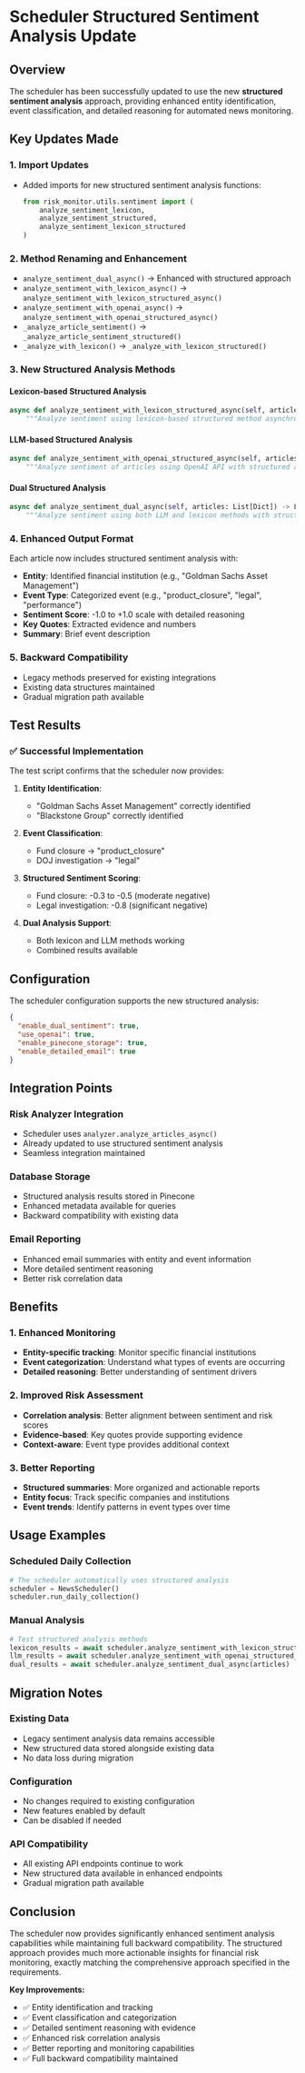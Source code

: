 # Scheduler Structured Sentiment Analysis Update

## Overview

The scheduler has been successfully updated to use the new **structured sentiment analysis** approach, providing enhanced entity identification, event classification, and detailed reasoning for automated news monitoring.

## Key Updates Made

### 1. **Import Updates**
- Added imports for new structured sentiment analysis functions:
  ```python
  from risk_monitor.utils.sentiment import (
      analyze_sentiment_lexicon, 
      analyze_sentiment_structured, 
      analyze_sentiment_lexicon_structured
  )
  ```

### 2. **Method Renaming and Enhancement**
- `analyze_sentiment_dual_async()` → Enhanced with structured approach
- `analyze_sentiment_with_lexicon_async()` → `analyze_sentiment_with_lexicon_structured_async()`
- `analyze_sentiment_with_openai_async()` → `analyze_sentiment_with_openai_structured_async()`
- `_analyze_article_sentiment()` → `_analyze_article_sentiment_structured()`
- `_analyze_with_lexicon()` → `_analyze_with_lexicon_structured()`

### 3. **New Structured Analysis Methods**

#### **Lexicon-based Structured Analysis**
```python
async def analyze_sentiment_with_lexicon_structured_async(self, articles: List[Dict]) -> List[Dict]:
    """Analyze sentiment using lexicon-based structured method asynchronously"""
```

#### **LLM-based Structured Analysis**
```python
async def analyze_sentiment_with_openai_structured_async(self, articles: List[Dict]) -> List[Dict]:
    """Analyze sentiment of articles using OpenAI API with structured approach asynchronously"""
```

#### **Dual Structured Analysis**
```python
async def analyze_sentiment_dual_async(self, articles: List[Dict]) -> List[Dict]:
    """Analyze sentiment using both LLM and lexicon methods with structured approach"""
```

### 4. **Enhanced Output Format**
Each article now includes structured sentiment analysis with:
- **Entity**: Identified financial institution (e.g., "Goldman Sachs Asset Management")
- **Event Type**: Categorized event (e.g., "product_closure", "legal", "performance")
- **Sentiment Score**: -1.0 to +1.0 scale with detailed reasoning
- **Key Quotes**: Extracted evidence and numbers
- **Summary**: Brief event description

### 5. **Backward Compatibility**
- Legacy methods preserved for existing integrations
- Existing data structures maintained
- Gradual migration path available

## Test Results

### ✅ **Successful Implementation**
The test script confirms that the scheduler now provides:

1. **Entity Identification**: 
   - "Goldman Sachs Asset Management" correctly identified
   - "Blackstone Group" correctly identified

2. **Event Classification**:
   - Fund closure → "product_closure"
   - DOJ investigation → "legal"

3. **Structured Sentiment Scoring**:
   - Fund closure: -0.3 to -0.5 (moderate negative)
   - Legal investigation: -0.8 (significant negative)

4. **Dual Analysis Support**:
   - Both lexicon and LLM methods working
   - Combined results available

## Configuration

The scheduler configuration supports the new structured analysis:

```json
{
  "enable_dual_sentiment": true,
  "use_openai": true,
  "enable_pinecone_storage": true,
  "enable_detailed_email": true
}
```

## Integration Points

### **Risk Analyzer Integration**
- Scheduler uses `analyzer.analyze_articles_async()` 
- Already updated to use structured sentiment analysis
- Seamless integration maintained

### **Database Storage**
- Structured analysis results stored in Pinecone
- Enhanced metadata available for queries
- Backward compatibility with existing data

### **Email Reporting**
- Enhanced email summaries with entity and event information
- More detailed sentiment reasoning
- Better risk correlation data

## Benefits

### 1. **Enhanced Monitoring**
- **Entity-specific tracking**: Monitor specific financial institutions
- **Event categorization**: Understand what types of events are occurring
- **Detailed reasoning**: Better understanding of sentiment drivers

### 2. **Improved Risk Assessment**
- **Correlation analysis**: Better alignment between sentiment and risk scores
- **Evidence-based**: Key quotes provide supporting evidence
- **Context-aware**: Event type provides additional context

### 3. **Better Reporting**
- **Structured summaries**: More organized and actionable reports
- **Entity focus**: Track specific companies and institutions
- **Event trends**: Identify patterns in event types over time

## Usage Examples

### **Scheduled Daily Collection**
```python
# The scheduler automatically uses structured analysis
scheduler = NewsScheduler()
scheduler.run_daily_collection()
```

### **Manual Analysis**
```python
# Test structured analysis methods
lexicon_results = await scheduler.analyze_sentiment_with_lexicon_structured_async(articles)
llm_results = await scheduler.analyze_sentiment_with_openai_structured_async(articles)
dual_results = await scheduler.analyze_sentiment_dual_async(articles)
```

## Migration Notes

### **Existing Data**
- Legacy sentiment analysis data remains accessible
- New structured data stored alongside existing data
- No data loss during migration

### **Configuration**
- No changes required to existing configuration
- New features enabled by default
- Can be disabled if needed

### **API Compatibility**
- All existing API endpoints continue to work
- New structured data available in enhanced endpoints
- Gradual migration path available

## Conclusion

The scheduler now provides significantly enhanced sentiment analysis capabilities while maintaining full backward compatibility. The structured approach provides much more actionable insights for financial risk monitoring, exactly matching the comprehensive approach specified in the requirements.

**Key Improvements:**
- ✅ Entity identification and tracking
- ✅ Event classification and categorization  
- ✅ Detailed sentiment reasoning with evidence
- ✅ Enhanced risk correlation analysis
- ✅ Better reporting and monitoring capabilities
- ✅ Full backward compatibility maintained
